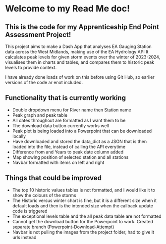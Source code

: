 # Welcome to my Read Me doc!

## This is the code for my Apprenticeship End Point Assessment Project!

This project aims to make a Dash App that analyses EA Gauging Station data across the West Midlands, making use of the EA Hydrology API
It calculates peak levels for given storm events over the winter of 2023-2024, visualises them in charts and tables, and compares them to historic peak levels to provide context.

I have already done loads of work on this before using Git Hub, so earlier versions of the code ar enot included.

## Functionality that is currently working
* Double dropdown menu  for River name then Station name
* Peak graph and peak table
* All dates throughout are formatted as I want them to be
* The download data button currently works well
* Peak plot is being loaded into a Powerpoint that can be downloaded locally
* Have downloaded and stored the data_dict as a JSON that is then loaded into the file, instead of calling the API everytime
* Difference from and Years to peak date column added
* Map showing position of selected station and all stations
* Navbar formatted with items on left and right

## Things that could be improved
* The top 10 historic values tables is not formatted, and I would like it to show the colours of the storms
* The Historic versus winter chart is fine, but it is a different size when it default loads and then is the intended size when the callback update code is triggered
* The exceptional levels table and the all peak data table are not formatted
* Cannot get the download button for the Powerpoint to work. Created separate branch (Powerpoint-Download-Attempt)
* Navbar is not pulling the images from the project folder, had to give it urls instead



